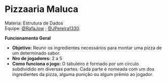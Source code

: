 # Pizzaaria Maluca

Materia: Estrutura de Dados </br>
Equipe: [@RafaJow](https://github.com/RafaJow) ; [@JPereira1330](https://github.com/JPereira1330).


__Funcionamento Geral__
- **Objetivo:** Reunir os ingredientes necessários para montar uma pizza de um determinado sabor.
- **Nro de jogadores:** 2 a 5
- **Como funciona o jogo:** O tabuleiro é formado por um círculo subdividido em diversas partes. Cada parte é nomeada com um dos ingredientes da pizza, alguma punição ou algum prêmio ao jogador.
